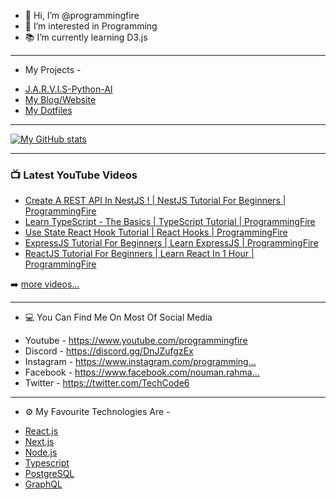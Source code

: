- 👋 Hi, I’m @programmingfire
- 👀 I’m interested in Programming
- 📚 I’m currently learning D3.js

---

- My Projects -

* [J.A.R.V.I.S-Python-AI](https://github.com/programmingfire/J.A.R.V.I.S-Python-AI)
* [My Blog/Website](https://github.com/programmingfire/website)
* [My Dotfiles](https://github.com/programmingfire/dotfiles)

---

[![My GitHub stats](https://github-readme-stats.vercel.app/api?username=programmingfire&theme=tokyonight)](https://github.com/anuraghazra/github-readme-stats)

---

### 📺 Latest YouTube Videos

<!-- YOUTUBE:START -->
- [Create A REST API In NestJS ! | NestJS Tutorial For Beginners | ProgrammingFire](https://www.youtube.com/watch?v=q488cm7UQIo)
- [Learn TypeScript - The Basics | TypeScript Tutorial | ProgrammingFire](https://www.youtube.com/watch?v=gmxI1zjckPQ)
- [Use State React Hook Tutorial | React Hooks | ProgrammingFire](https://www.youtube.com/watch?v=byjd7n153jc)
- [ExpressJS Tutorial For Beginners | Learn ExpressJS | ProgrammingFire](https://www.youtube.com/watch?v=HVbViAOxjpw)
- [ReactJS Tutorial For Beginners | Learn React In 1 Hour | ProgrammingFire](https://www.youtube.com/watch?v=9lytYRcnnU4)
<!-- YOUTUBE:END -->

➡️ [more videos...](https://youtube.com/c/ProgrammingFire)

---

- 💻 You Can Find Me On Most Of Social Media

* Youtube - https://www.youtube.com/programmingfire
* Discord - https://discord.gg/DnJZufgzEx​
* Instagram - https://www.instagram.com/programming...​
* Facebook - https://www.facebook.com/nouman.rahma...​
* Twitter - https://twitter.com/TechCode6​

---

- ⚙ My Favourite Technologies Are -

* [React.js](https://reactjs.org/)
* [Next.js](https://nextjs.org/)
* [Node.js](https://nodejs.org/)
* [Typescript](https://typescriptlang.org/)
* [PostgreSQL](https://postgresql.org/)
* [GraphQL](https://graphql.org/)
